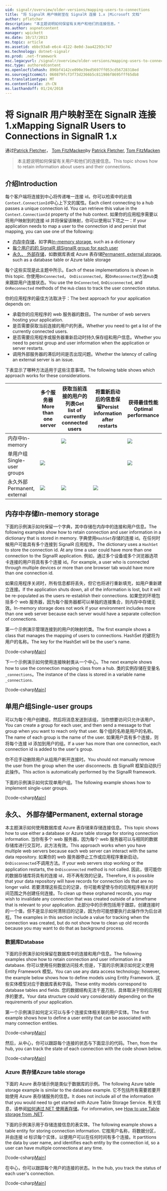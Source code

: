 ```yaml
---
uid: signalr/overview/older-versions/mapping-users-to-connections
title: "将 SignalR 用户映射至在 SignalR 连接 1.x |Microsoft 文档"
author: pfletcher
description: "本主题说明如何保留有关用户和他们的连接信息。"
ms.author: aspnetcontent
manager: wpickett
ms.date: 10/17/2013
ms.topic: article
ms.assetid: ebbc93a8-e6c4-4122-8e0d-3aa42293c747
ms.technology: dotnet-signalr
ms.prod: .net-framework
msc.legacyurl: /signalr/overview/older-versions/mapping-users-to-connections
msc.type: authoredcontent
ms.openlocfilehash: 896bf4142ce090e39ed5697ff053cd56728318ed
ms.sourcegitcommit: 060879fcf3f73d2366b5c811986f8695fff65db8
ms.translationtype: MT
ms.contentlocale: zh-CN
ms.lasthandoff: 01/24/2018
---
```

<a name="mapping-signalr-users-to-connections-in-signalr-1x"></a><span data-ttu-id="d4ae1-103">将 SignalR 用户映射至在 SignalR 连接 1.x</span><span class="sxs-lookup"><span data-stu-id="d4ae1-103">Mapping SignalR Users to Connections in SignalR 1.x</span></span>
====================
<span data-ttu-id="d4ae1-104">通过[Patrick Fletcher](https://github.com/pfletcher)， [Tom FitzMacken](https://github.com/tfitzmac)</span><span class="sxs-lookup"><span data-stu-id="d4ae1-104">by [Patrick Fletcher](https://github.com/pfletcher), [Tom FitzMacken](https://github.com/tfitzmac)</span></span>

> <span data-ttu-id="d4ae1-105">本主题说明如何保留有关用户和他们的连接信息。</span><span class="sxs-lookup"><span data-stu-id="d4ae1-105">This topic shows how to retain information about users and their connections.</span></span>


## <a name="introduction"></a><span data-ttu-id="d4ae1-106">介绍</span><span class="sxs-lookup"><span data-stu-id="d4ae1-106">Introduction</span></span>

<span data-ttu-id="d4ae1-107">每个客户端将连接到中心将传递唯一连接 id。你可以检索中的此值`Context.ConnectionId`中心上下文的属性。</span><span class="sxs-lookup"><span data-stu-id="d4ae1-107">Each client connecting to a hub passes a unique connection id. You can retrieve this value in the `Context.ConnectionId` property of the hub context.</span></span> <span data-ttu-id="d4ae1-108">如果你的应用程序需要以将用户映射到的连接 id 并将保留该映射，你可以使用以下项之一：</span><span class="sxs-lookup"><span data-stu-id="d4ae1-108">If your application needs to map a user to the connection id and persist that mapping, you can use one of the following:</span></span>

- <span data-ttu-id="d4ae1-109">[内存中存储](#inmemory)，如字典</span><span class="sxs-lookup"><span data-stu-id="d4ae1-109">[In-memory storage](#inmemory), such as a dictionary</span></span>
- [<span data-ttu-id="d4ae1-110">每个用户的的 SignalR 组</span><span class="sxs-lookup"><span data-stu-id="d4ae1-110">SignalR group for each user</span></span>](#groups)
- <span data-ttu-id="d4ae1-111">[永久、 外部存储](#database)，如数据库表或 Azure 表存储</span><span class="sxs-lookup"><span data-stu-id="d4ae1-111">[Permanent, external storage](#database), such as a database table or Azure table storage</span></span>

<span data-ttu-id="d4ae1-112">每个这些实现是此主题中所示。</span><span class="sxs-lookup"><span data-stu-id="d4ae1-112">Each of these implementations is shown in this topic.</span></span> <span data-ttu-id="d4ae1-113">你使用`OnConnected`， `OnDisconnected`，和`OnReconnected`方法`Hub`类来跟踪用户连接状态。</span><span class="sxs-lookup"><span data-stu-id="d4ae1-113">You use the `OnConnected`, `OnDisconnected`, and `OnReconnected` methods of the `Hub` class to track the user connection status.</span></span>

<span data-ttu-id="d4ae1-114">你的应用程序的最佳方法取决于：</span><span class="sxs-lookup"><span data-stu-id="d4ae1-114">The best approach for your application depends on:</span></span>

- <span data-ttu-id="d4ae1-115">承载你的应用程序的 web 服务器的数目。</span><span class="sxs-lookup"><span data-stu-id="d4ae1-115">The number of web servers hosting your application.</span></span>
- <span data-ttu-id="d4ae1-116">是否需要获取当前连接的用户的列表。</span><span class="sxs-lookup"><span data-stu-id="d4ae1-116">Whether you need to get a list of the currently connected users.</span></span>
- <span data-ttu-id="d4ae1-117">是否需要应用程序或服务器重新启动时持久保存组和用户信息。</span><span class="sxs-lookup"><span data-stu-id="d4ae1-117">Whether you need to persist group and user information when the application or server restarts.</span></span>
- <span data-ttu-id="d4ae1-118">调用外部服务器的滞后时间是否出现问题。</span><span class="sxs-lookup"><span data-stu-id="d4ae1-118">Whether the latency of calling an external server is an issue.</span></span>

<span data-ttu-id="d4ae1-119">下表显示了哪种方法适用于这些注意事项。</span><span class="sxs-lookup"><span data-stu-id="d4ae1-119">The following table shows which approach works for these considerations.</span></span>

|  | <span data-ttu-id="d4ae1-120">多个服务器</span><span class="sxs-lookup"><span data-stu-id="d4ae1-120">More than one server</span></span> | <span data-ttu-id="d4ae1-121">获取当前连接的用户的列表</span><span class="sxs-lookup"><span data-stu-id="d4ae1-121">Get list of currently connected users</span></span> | <span data-ttu-id="d4ae1-122">将重新启动后的信息保留</span><span class="sxs-lookup"><span data-stu-id="d4ae1-122">Persist information after restarts</span></span> | <span data-ttu-id="d4ae1-123">获得最佳性能</span><span class="sxs-lookup"><span data-stu-id="d4ae1-123">Optimal performance</span></span> |
| --- | --- | --- | --- | --- |
| <span data-ttu-id="d4ae1-124">内存中</span><span class="sxs-lookup"><span data-stu-id="d4ae1-124">In-memory</span></span> |  | ![](mapping-users-to-connections/_static/image1.png) |  | ![](mapping-users-to-connections/_static/image2.png) |
| <span data-ttu-id="d4ae1-125">单用户组</span><span class="sxs-lookup"><span data-stu-id="d4ae1-125">Single-user groups</span></span> | ![](mapping-users-to-connections/_static/image3.png) |  |  | ![](mapping-users-to-connections/_static/image4.png) |
| <span data-ttu-id="d4ae1-126">永久外部</span><span class="sxs-lookup"><span data-stu-id="d4ae1-126">Permanent, external</span></span> | ![](mapping-users-to-connections/_static/image5.png) | ![](mapping-users-to-connections/_static/image6.png) | ![](mapping-users-to-connections/_static/image7.png) |  |

<a id="inmemory"></a>

## <a name="in-memory-storage"></a><span data-ttu-id="d4ae1-127">内存中存储</span><span class="sxs-lookup"><span data-stu-id="d4ae1-127">In-memory storage</span></span>

<span data-ttu-id="d4ae1-128">下面的示例演示如何保留一个字典，其中存储在内存中的连接和用户信息。</span><span class="sxs-lookup"><span data-stu-id="d4ae1-128">The following examples show how to retain connection and user information in a dictionary that is stored in memory.</span></span> <span data-ttu-id="d4ae1-129">字典使用`HashSet`存储的连接 id。在任何时候用户可能具有多个连接到 SignalR 应用程序。</span><span class="sxs-lookup"><span data-stu-id="d4ae1-129">The dictionary uses a `HashSet` to store the connection id. At any time a user could have more than one connection to the SignalR application.</span></span> <span data-ttu-id="d4ae1-130">例如，通过多个设备或多个浏览器选项卡连接的用户将具有多个连接 id。</span><span class="sxs-lookup"><span data-stu-id="d4ae1-130">For example, a user who is connected through multiple devices or more than one browser tab would have more than one connection id.</span></span>

<span data-ttu-id="d4ae1-131">如果应用程序关闭时，所有信息都将丢失，但它也将进行重新填充，如用户重新建立连接。</span><span class="sxs-lookup"><span data-stu-id="d4ae1-131">If the application shuts down, all of the information is lost, but it will be re-populated as the users re-establish their connections.</span></span> <span data-ttu-id="d4ae1-132">如果您的环境包括多个 web 服务器，因为每个服务器都可以单独的连接集合，则内存中存储无效。</span><span class="sxs-lookup"><span data-stu-id="d4ae1-132">In-memory storage does not work if your environment includes more than one web server because each server would have a separate collection of connections.</span></span>

<span data-ttu-id="d4ae1-133">第一个示例演示管理连接到的用户的映射的类。</span><span class="sxs-lookup"><span data-stu-id="d4ae1-133">The first example shows a class that manages the mapping of users to connections.</span></span> <span data-ttu-id="d4ae1-134">HashSet 的键将为用户的名称。</span><span class="sxs-lookup"><span data-stu-id="d4ae1-134">The key for the HashSet will be the user's name.</span></span>

[!code-csharp[Main](mapping-users-to-connections/samples/sample1.cs)]

<span data-ttu-id="d4ae1-135">下一个示例演示如何使用连接映射类从一个中心。</span><span class="sxs-lookup"><span data-stu-id="d4ae1-135">The next example shows how to use the connection mapping class from a hub.</span></span> <span data-ttu-id="d4ae1-136">类的实例存储在变量名`_connections`。</span><span class="sxs-lookup"><span data-stu-id="d4ae1-136">The instance of the class is stored in a variable name `_connections`.</span></span>

[!code-csharp[Main](mapping-users-to-connections/samples/sample2.cs)]

<a id="groups"></a>

## <a name="single-user-groups"></a><span data-ttu-id="d4ae1-137">单用户组</span><span class="sxs-lookup"><span data-stu-id="d4ae1-137">Single-user groups</span></span>

<span data-ttu-id="d4ae1-138">可以为每个用户创建组，然后将消息发送到该组，当你想要访问只允许该用户。</span><span class="sxs-lookup"><span data-stu-id="d4ae1-138">You can create a group for each user, and then send a message to that group when you want to reach only that user.</span></span> <span data-ttu-id="d4ae1-139">每个组的名称是用户的名称。</span><span class="sxs-lookup"><span data-stu-id="d4ae1-139">The name of each group is the name of the user.</span></span> <span data-ttu-id="d4ae1-140">如果用户具有多个连接，则将每个连接 id 添加到用户的组。</span><span class="sxs-lookup"><span data-stu-id="d4ae1-140">If a user has more than one connection, each connection id is added to the user's group.</span></span>

<span data-ttu-id="d4ae1-141">你不应手动删除用户从组用户断开连接时。</span><span class="sxs-lookup"><span data-stu-id="d4ae1-141">You should not manually remove the user from the group when the user disconnects.</span></span> <span data-ttu-id="d4ae1-142">由 SignalR 框架自动执行此操作。</span><span class="sxs-lookup"><span data-stu-id="d4ae1-142">This action is automatically performed by the SignalR framework.</span></span>

<span data-ttu-id="d4ae1-143">下面的示例演示如何实现单用户组。</span><span class="sxs-lookup"><span data-stu-id="d4ae1-143">The following example shows how to implement single-user groups.</span></span>

[!code-csharp[Main](mapping-users-to-connections/samples/sample3.cs)]

<a id="database"></a>

## <a name="permanent-external-storage"></a><span data-ttu-id="d4ae1-144">永久、 外部存储</span><span class="sxs-lookup"><span data-stu-id="d4ae1-144">Permanent, external storage</span></span>

<span data-ttu-id="d4ae1-145">本主题演示如何使用数据库或 Azure 表存储来存储连接信息。</span><span class="sxs-lookup"><span data-stu-id="d4ae1-145">This topic shows how to use either a database or Azure table storage for storing connection information.</span></span> <span data-ttu-id="d4ae1-146">当你有多个 web 服务器，因为每个 web 服务器可以与相同的数据存储库进行交互时，此方法有效。</span><span class="sxs-lookup"><span data-stu-id="d4ae1-146">This approach works when you have multiple web servers because each web server can interact with the same data repository.</span></span> <span data-ttu-id="d4ae1-147">如果你的 web 服务器停止工作或应用程序重新启动，`OnDisconnected`不调用方法。</span><span class="sxs-lookup"><span data-stu-id="d4ae1-147">If your web servers stop working or the application restarts, the `OnDisconnected` method is not called.</span></span> <span data-ttu-id="d4ae1-148">因此，很可能你的数据存储库将具有的连接 id，将不再有效的记录。</span><span class="sxs-lookup"><span data-stu-id="d4ae1-148">Therefore, it is possible that your data repository will have records for connection ids that are no longer valid.</span></span> <span data-ttu-id="d4ae1-149">若要清理这些孤立的记录，你可能希望使与你的应用程序相关的时间范围之外创建任何连接。</span><span class="sxs-lookup"><span data-stu-id="d4ae1-149">To clean up these orphaned records, you may wish to invalidate any connection that was created outside of a timeframe that is relevant to your application.</span></span> <span data-ttu-id="d4ae1-150">此部分中的示例包括用于跟踪，创建连接时的一个值，但不是显示如何清除旧的记录，因为你可能想要执行此操作作为后台进程。</span><span class="sxs-lookup"><span data-stu-id="d4ae1-150">The examples in this section include a value for tracking when the connection was created, but do not show how to clean up old records because you may want to do that as background process.</span></span>

### <a name="database"></a><span data-ttu-id="d4ae1-151">数据库</span><span class="sxs-lookup"><span data-stu-id="d4ae1-151">Database</span></span>

<span data-ttu-id="d4ae1-152">下面的示例演示如何保留在数据库中的连接和用户信息。</span><span class="sxs-lookup"><span data-stu-id="d4ae1-152">The following examples show how to retain connection and user information in a database.</span></span> <span data-ttu-id="d4ae1-153">你可以使用任何数据访问技术;但是，下面的示例演示如何定义使用 Entity Framework 模型。</span><span class="sxs-lookup"><span data-stu-id="d4ae1-153">You can use any data access technology; however, the example below shows how to define models using Entity Framework.</span></span> <span data-ttu-id="d4ae1-154">这些实体模型对应于数据库表和字段。</span><span class="sxs-lookup"><span data-stu-id="d4ae1-154">These entity models correspond to database tables and fields.</span></span> <span data-ttu-id="d4ae1-155">您的数据结构无法千差万别，具体取决于你的应用程序的要求。</span><span class="sxs-lookup"><span data-stu-id="d4ae1-155">Your data structure could vary considerably depending on the requirements of your application.</span></span>

<span data-ttu-id="d4ae1-156">第一个示例演示如何定义可以与多个连接实体相关联的用户实体。</span><span class="sxs-lookup"><span data-stu-id="d4ae1-156">The first example shows how to define a user entity that can be associated with many connection entities.</span></span>

[!code-csharp[Main](mapping-users-to-connections/samples/sample4.cs)]

<span data-ttu-id="d4ae1-157">然后，从中心，你可以跟踪每个连接的状态与下面显示的代码。</span><span class="sxs-lookup"><span data-stu-id="d4ae1-157">Then, from the hub, you can track the state of each connection with the code shown below.</span></span>

[!code-csharp[Main](mapping-users-to-connections/samples/sample5.cs)]

### <a name="azure-table-storage"></a><span data-ttu-id="d4ae1-158">Azure 表存储</span><span class="sxs-lookup"><span data-stu-id="d4ae1-158">Azure table storage</span></span>

<span data-ttu-id="d4ae1-159">下面的 Azure 表存储示例是类似于数据库的示例。</span><span class="sxs-lookup"><span data-stu-id="d4ae1-159">The following Azure table storage example is similar to the database example.</span></span> <span data-ttu-id="d4ae1-160">它不包括所有需要若要开始使用 Azure 表存储服务的信息。</span><span class="sxs-lookup"><span data-stu-id="d4ae1-160">It does not include all of the information that you would need to get started with Azure Table Storage Service.</span></span> <span data-ttu-id="d4ae1-161">有关信息，请参阅[如何通过.NET 使用表存储](https://azure.microsoft.com/documentation/articles/storage-dotnet-how-to-use-tables/)。</span><span class="sxs-lookup"><span data-stu-id="d4ae1-161">For information, see [How to use Table storage from .NET](https://azure.microsoft.com/documentation/articles/storage-dotnet-how-to-use-tables/).</span></span>

<span data-ttu-id="d4ae1-162">下面的示例演示用于存储连接信息的表实体。</span><span class="sxs-lookup"><span data-stu-id="d4ae1-162">The following example shows a table entity for storing connection information.</span></span> <span data-ttu-id="d4ae1-163">它按用户名称，将数据分区，并由连接 id 标识每个实体，以便用户可以在任何时间有多个连接。</span><span class="sxs-lookup"><span data-stu-id="d4ae1-163">It partitions the data by user name, and identifies each entity by the connection id, so a user can have multiple connections at any time.</span></span>

[!code-csharp[Main](mapping-users-to-connections/samples/sample6.cs)]

<span data-ttu-id="d4ae1-164">在中心，你可以跟踪每个用户的连接的状态。</span><span class="sxs-lookup"><span data-stu-id="d4ae1-164">In the hub, you track the status of each user's connection.</span></span>

[!code-csharp[Main](mapping-users-to-connections/samples/sample7.cs)]
